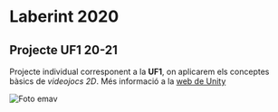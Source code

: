 # Laberint 2020
## Projecte UF1 20-21
Projecte individual corresponent a la **UF1**, on aplicarem els conceptes bàsics de *videojocs 2D*. Més informació a la [web de Unity](https://github.com/emav-developer/UFO-B)

![Foto emav](http://emav.eu/img/logo200x60.png)
